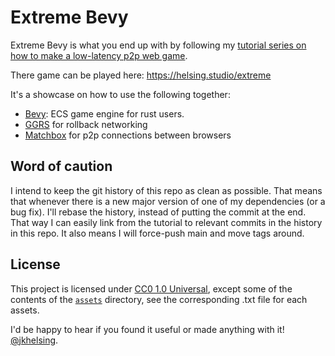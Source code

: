 # Extreme Bevy

Extreme Bevy is what you end up with by following my [tutorial series on how to make a low-latency p2p web game](https://helsing.studio/posts/extreme-bevy).

There game can be played here: https://helsing.studio/extreme

It's a showcase on how to use the following together:

- [Bevy](https://github.com/bevy/bevyengine): ECS game engine for rust users.
- [GGRS](https://github.com/gschup/ggrs) for rollback networking
- [Matchbox](https://github.com/johanhelsing/matchbox) for p2p connections between browsers

## Word of caution

I intend to keep the git history of this repo as clean as possible. That means that whenever there is a new major version of one of my dependencies (or a bug fix). I'll rebase the history, instead of putting the commit at the end. That way I can easily link from the tutorial to relevant commits in the history in this repo. It also means I will force-push main and move tags around.

## License

This project is licensed under [CC0 1.0 Universal](LICENSE), except some of the contents of the [`assets`](assets) directory, see the corresponding .txt file for each assets.

I'd be happy to hear if you found it useful or made anything with it! [@jkhelsing](https://twitter.com/jkhelsing).
